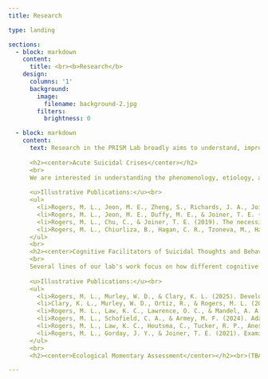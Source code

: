 ```yaml
---
title: Research

type: landing

sections:
  - block: markdown
    content:
      title: <br><b>Research</b>
    design:
      columns: '1'
      background:
        image:
          filename: background-2.jpg
        filters:
          brightness: 0

  - block: markdown
    content:
      text: Research in the PRISM Lab broadly aims to understand, improve the assessment of, and intervene upon processes that confer risk for suicidal ideation, intent, and behaviors. We use a transdiagnostic framework - which means our research spans across and beyond traditional diagnostic categories - to understand (1) contributors to the development and maintenance of suicidal thoughts and behaviors; and (2) when (and under what circumstances) transitions from suicidal thoughts to actions occur. Below, we detail some of our ongoing projects.<br><br>
      
      <h2><center>Acute Suicidal Crises</center></h2>
      <br>
      We are interested in understanding the phenomenology, etiology, and time-course of acute suicidal crises, as well as factors that facilitate a transition from suicidal thoughts to actions more broadly. As part of this work, Dr. Rogers has collaborated on teams proposing two potential suicide-specific diagnoses - Acute Suicidal Affective Disturbance (ASAD) and Suicide Crisis Syndrome (SCS) - and co-authored a submission to the DSM Steering Committee. Ongoing work focuses on utilizing intensive longitudinal designs, such as ecological momentary assessment, to understand the nature and time-course of acute suicidal crises. Additionally, the PRISM Lab was recently awarded funding by the American Foundation for Suicide Prevention (2025 - 2027) to develop and validate brief measures of warning signs for suicide for use in both research and clinical settings.<br><br>
      
      <u>Illustrative Publications:</u><br>
      <ul>
        <li>Rogers, M. L., Jeon, M. E., Zheng, S., Richards, J. A., Joiner, T. E., & Galynker, I. (2023). Two sides of the same coin? Empirical examination of two proposed characterizations of acute suicidal crises - Suicide Crisis Syndrome and Acute Suicidal Affective Disturbance. Journal of Psychiatric Research, 162, 123-131. doi:<a href="https://doi.org/10.1016/j.jpsychires.2023.05.001">10.1016/j.jpsychires.2023.05.001</a></li>
        <li>Rogers, M. L., Jeon, M. E., Duffy, M. E., & Joiner, T. E. (2022). Thinking too much - Rumination as a catalyst of the real-time associations between affective states and suicidal ideation. Journal of Consulting and Clinical Psychology, 90, 670-681. doi:<a href="https://doi.org/10.1037/ccp0000753">10.1037/ccp0000753</a></li>
        <li>Rogers, M. L., Chu, C., & Joiner, T. E. (2019). The necessity, validity, and clinical utility of a new diagnostic entity - Acute Suicidal Affective Disturbance (ASAD). Journal of Clinical Psychology, 75, 999-1010. doi:<a href="https://doi.org/10.1002%2Fjclp.22743">10.1002/jclp.22743</a></li>
        <li>Rogers, M. L., Chiurliza, B., Hagan, C. R., Tzoneva, M., Hames, J. L., Michaels, M. S., Hitschfeld, M. J., Palmer, B. A., Lineberry, T. W., Jobes, D., & Joiner, T. E. (2017). Acute Suicidal Affective Disturbance - Factorial structure and initial validation across psychiatric outpatient and inpatient samples. Journal of Affective Disorders, 211, 1-11. doi:<a href="https://doi.org/10.1016/j.jad.2016.12.057">10.1016/j.jad.2016.12.057</a></li>
      </ul>
      <br>
      <h2><center>Cognitive Facilitators of Suicidal Thoughts and Behaviors</center></h2>
      <br>
      Several lines of our lab's work focus on how different cognitive factors, including forms of rumination, attentional biases, and psychological closeness to preferred methods, are associated with increases in suicide risk. Dr. Rogers has published several articles examining facets of rumination - and developed and validated a self-report measure assessing suicide-specific rumination - to better understand the role of repetitive negative thinking in relation to suicide-related outcomes. She has also contributed several publications and is currently collecting data to better understand the role of behaviorally assessed cognitive biases in identifying suicide risk. Finally, Dr. Rogers has completed several studies identifying the role of psychological closeness to one's preferred suicide methods in increasing one's suicide risk over time. Our lab plans to continue each of these lines of research in our future studies.<br><br>
      
      <u>Illustrative Publications:</u><br>
      <ul>
        <li>Rogers, M. L., Murley, W. D., & Clary, K. L. (2025). Development and psychometric evaluation of the Psychological Closeness to Suicide Methods Scale. Psychological Assessment, 37, 71-84. doi:<a href="https://doi.org/10.1037/pas0001360">10.1037/pas0001360</a></li>
        <li>Clary, K. L., Murley, W. D., Ortiz, R., & Rogers, M. L. (2024). A step forward in conceptualizing psychological closeness/distance to suicide methods - A qualitative approach. Suicide and Life-Threatening Behavior, 54, 649-662. doi:<a href="https://doi.org/10.1111/sltb.13075">10.1111/sltb.13075</a></li>
        <li>Rogers, M. L., Law, K. C., Lawrence, O. C., & Mandel, A. A. (2024). Perseveration on suicidal thoughts and images in daily life - A dynamic systems modeling investigation of the cognitive model of suicide. Behavior Research and Therapy, 177, 104524. doi:<a href="https://doi.org/10.1016/j.brat.2024.104524">10.1016/j.brat.2024.104524</a></li>
        <li>Rogers, M. L., Schofield, C. A., & Armey, M. F. (2024). Adaptation and validation of a suicide-focused Word Sentence Association Paradigm to assess suicide-specific interpretation biases. Behaviour Research and Therapy, 182, 104619. doi:<a href="https://doi.org/10.1016/j.brat.2024.104619">10.1016/j.brat.2024.104619</a></li>
        <li>Rogers, M. L., Law, K. C., Houtsma, C., Tucker, R. P., Anestis, M. D., & Joiner, T. E. (2022). Development and initial validation of a scale assessing suicide-specific rumination - The Suicide Rumination Scale. Assessment, 29, 1777-1794. doi:<a href="https://doi.org/10.1177/10731911211033897">10.1177/10731911211033897</a></li>
        <li>Rogers, M. L., Gorday, J. Y., & Joiner, T. E. (2021). Examination of characteristics of ruminative thinking as unique predictors of suicide-related outcomes. Journal of Psychiatric Research, 139, 1-7. doi:<a href="https://doi.org/10.1016/j.jpsychires.2021.05.001">10.1016/j.jpsychires.2021.05.001</a></li>
      </ul>
      <br>
      <h2><center>Ecological Momentary Assessment</center></h2><br>(TBA - More information and illustrative publications will be added here when time allows)<br><h2><center>Measurement and Quantitative Methods</center></h2><br>(TBA - More information and illustrative publications will be added here when time allows)

---
```

